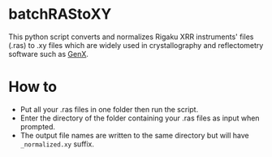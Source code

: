 # batchRAStoXY

This python script converts and normalizes Rigaku XRR instruments' files (.ras) to .xy files which are widely used in crystallography and reflectometry software such as [GenX](https://genx.sourceforge.io/).

# How to

- Put all your .ras files in one folder then run the script.
- Enter the directory of the folder containing your .ras files as input when prompted.
- The output file names are written to the same directory but will have `_normalized.xy` suffix.
